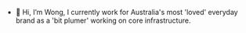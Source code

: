 - 👋 Hi, I’m Wong, I currently work for Australia's most 'loved' everyday brand as a 'bit plumer' working on core infrastructure.



<!---
yctomwang/yctomwang is a ✨ special ✨ repository because its `README.md` (this file) appears on your GitHub profile.
You can click the Preview link to take a look at your changes.
--->
